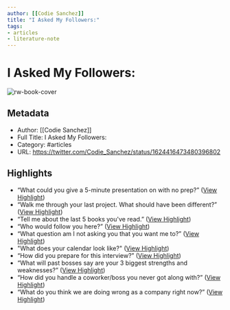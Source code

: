 ```yaml
---
author: [[Codie Sanchez]]
title: "I Asked My Followers:"
tags: 
- articles
- literature-note
---
```

# I Asked My Followers:

![rw-book-cover](https://pbs.twimg.com/profile_images/1554845969828548610/MDTscd1U.jpg)

## Metadata
- Author: [[Codie Sanchez]]
- Full Title: I Asked My Followers:
- Category: #articles
- URL: https://twitter.com/Codie_Sanchez/status/1624416473480396802

## Highlights
- “What could you give a 5-minute presentation on with no prep?” ([View Highlight](https://read.readwise.io/read/01gs58jy7hkq60d2dtc1bag550))
- “Walk me through your last project. What should have been different?” ([View Highlight](https://read.readwise.io/read/01gs58k10eny4fg04maf1jev2r))
- “Tell me about the last 5 books you've read.” ([View Highlight](https://read.readwise.io/read/01gs58k2t603y8htqs8vnshphy))
- “Who would follow you here?” ([View Highlight](https://read.readwise.io/read/01gs58k4qf1bz6dfrs7pdjvnaq))
- “What question am I not asking you that you want me to?” ([View Highlight](https://read.readwise.io/read/01gs58k6mggygfhxc93zb1z6jd))
- "What does your calendar look like?" ([View Highlight](https://read.readwise.io/read/01gs58k8j52t4vrb5bckcap1hm))
- “How did you prepare for this interview?” ([View Highlight](https://read.readwise.io/read/01gs58kansm24j7hsw278bjm64))
- “What will past bosses say are your 3 biggest strengths and weaknesses?” ([View Highlight](https://read.readwise.io/read/01gs58kdyam7qe9c0zqbk0zwb6))
- “How did you handle a coworker/boss you never got along with?” ([View Highlight](https://read.readwise.io/read/01gs58knxyfmm4qrc91jbycvyr))
- “What do you think we are doing wrong as a company right now?” ([View Highlight](https://read.readwise.io/read/01gs58kqf539ft9hgcvytszp4b))
